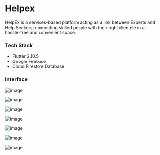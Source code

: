 # Helpex

HelpEx is a services-based platform acting as a link between Experts and Help Seekers; connecting skilled people with their right clientele in a hassle-free and convenient space.

### Tech Stack

- Flutter 2.10.5
- Google Firebase
- Cloud Firestore Database

### Interface

![image](https://user-images.githubusercontent.com/45168689/169899109-c246d800-21f7-4fcc-894b-4031e1ab3f6c.png)

![image](https://user-images.githubusercontent.com/45168689/169899141-a864454c-e20b-4bf9-8bcb-768419075118.png)

![image](https://user-images.githubusercontent.com/45168689/169899165-37fab25f-345d-4b2b-b087-f22e126ff8a5.png)

![image](https://user-images.githubusercontent.com/45168689/169899235-16eb01cd-3e9f-4309-8f1c-c6ef3ea3c9ac.png)

![image](https://user-images.githubusercontent.com/45168689/169899261-37afe564-95d6-4ddb-bc9d-e075923a11de.png)

![image](https://user-images.githubusercontent.com/45168689/169899303-27d77c0b-2c8a-4dd0-945c-a6035545b2e7.png)

![image](https://user-images.githubusercontent.com/45168689/169899319-9d82fd63-c009-49fa-924b-f613cadeb87d.png)


